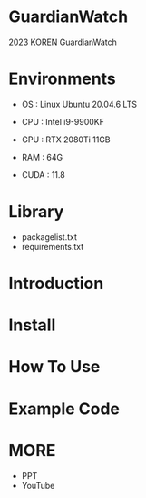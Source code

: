 # GuardianWatch
2023 KOREN GuardianWatch

# Environments
*  OS : Linux Ubuntu 20.04.6 LTS
* CPU : Intel i9-9900KF
* GPU : RTX 2080Ti 11GB
* RAM : 64G

* CUDA : 11.8

# Library
* packagelist.txt
* requirements.txt

# Introduction

# Install

# How To Use

# Example Code

# MORE
* PPT
* YouTube
